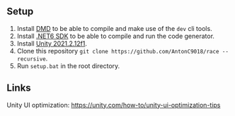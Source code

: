 

## Setup


1. Install [DMD](https://dlang.org/download.html) to be able to compile and make use of the `dev` cli tools.
2. Install [.NET6 SDK](https://dotnet.microsoft.com/en-us/download/dotnet/6.0) to be able to compile and run the code generator.
3. Install [Unity 2021.2.12f1](https://unity3d.com/unity/whats-new/2021.2.12).
4. Clone this repository `git clone https://github.com/AntonC9018/race --recursive`.
5. Run `setup.bat` in the root directory.


## Links

Unity UI optimization: https://unity.com/how-to/unity-ui-optimization-tips

